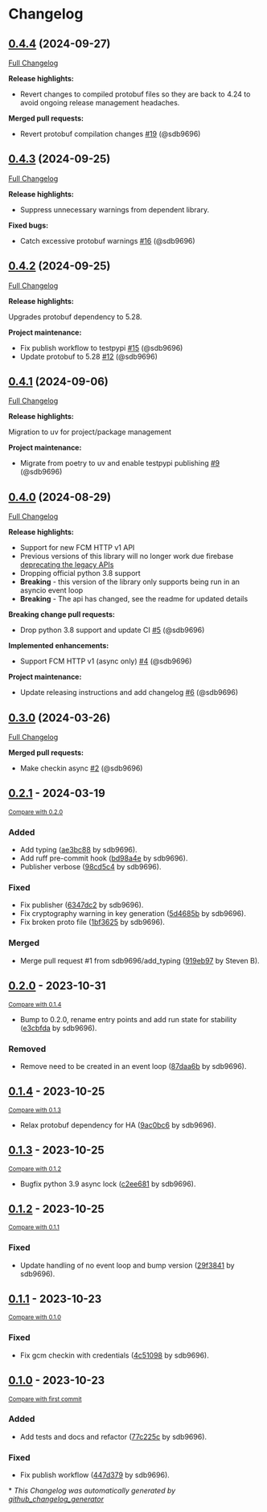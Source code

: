 # Changelog

## [0.4.4](https://github.com/sdb9696/firebase-messaging/tree/0.4.4) (2024-09-27)

[Full Changelog](https://github.com/sdb9696/firebase-messaging/compare/0.4.3...0.4.4)

**Release highlights:**

- Revert changes to compiled protobuf files so they are back to 4.24 to avoid ongoing release management headaches.

**Merged pull requests:**

- Revert protobuf compilation changes [\#19](https://github.com/sdb9696/firebase-messaging/pull/19) (@sdb9696)

## [0.4.3](https://github.com/sdb9696/firebase-messaging/tree/0.4.3) (2024-09-25)

[Full Changelog](https://github.com/sdb9696/firebase-messaging/compare/0.4.2...0.4.3)

**Release highlights:**

- Suppress unnecessary warnings from dependent library.

**Fixed bugs:**

- Catch excessive protobuf warnings [\#16](https://github.com/sdb9696/firebase-messaging/pull/16) (@sdb9696)

## [0.4.2](https://github.com/sdb9696/firebase-messaging/tree/0.4.2) (2024-09-25)

[Full Changelog](https://github.com/sdb9696/firebase-messaging/compare/0.4.1...0.4.2)

**Release highlights:**

Upgrades protobuf dependency to 5.28.

**Project maintenance:**

- Fix publish workflow to testpypi [\#15](https://github.com/sdb9696/firebase-messaging/pull/15) (@sdb9696)
- Update protobuf to 5.28 [\#12](https://github.com/sdb9696/firebase-messaging/pull/12) (@sdb9696)

## [0.4.1](https://github.com/sdb9696/firebase-messaging/tree/0.4.1) (2024-09-06)

[Full Changelog](https://github.com/sdb9696/firebase-messaging/compare/0.4.0...0.4.1)

**Release highlights:**

Migration to uv for project/package management

**Project maintenance:**

- Migrate from poetry to uv and enable testpypi publishing [\#9](https://github.com/sdb9696/firebase-messaging/pull/9) (@sdb9696)

## [0.4.0](https://github.com/sdb9696/firebase-messaging/tree/0.4.0) (2024-08-29)

[Full Changelog](https://github.com/sdb9696/firebase-messaging/compare/0.3.0...0.4.0)

**Release highlights:**

- Support for new FCM HTTP v1 API
- Previous versions of this library will no longer work due firebase [deprecating the legacy APIs](https://firebase.google.com/docs/cloud-messaging/migrate-v1)
- Dropping official python 3.8 support
- **Breaking** - this version of the library only supports being run in an asyncio event loop
- **Breaking** - The api has changed, see the readme for updated details

**Breaking change pull requests:**

- Drop python 3.8 support and update CI [\#5](https://github.com/sdb9696/firebase-messaging/pull/5) (@sdb9696)

**Implemented enhancements:**

- Support FCM HTTP v1 \(async only\) [\#4](https://github.com/sdb9696/firebase-messaging/pull/4) (@sdb9696)

**Project maintenance:**

- Update releasing instructions and add changelog [\#6](https://github.com/sdb9696/firebase-messaging/pull/6) (@sdb9696)

## [0.3.0](https://github.com/sdb9696/firebase-messaging/tree/0.3.0) (2024-03-26)

[Full Changelog](https://github.com/sdb9696/firebase-messaging/compare/0.2.1...0.3.0)

**Merged pull requests:**

- Make checkin async [\#2](https://github.com/sdb9696/firebase-messaging/pull/2) (@sdb9696)

## [0.2.1](https://github.com/sdb9696/firebase-messaging/releases/tag/0.2.1) - 2024-03-19

<small>[Compare with 0.2.0](https://github.com/sdb9696/firebase-messaging/compare/0.2.0...0.2.1)</small>

### Added

- Add typing ([ae3bc88](https://github.com/sdb9696/firebase-messaging/commit/ae3bc8821c1ca16fc6da00af0f0655851f6f848f) by sdb9696).
- Add ruff pre-commit hook ([bd98a4e](https://github.com/sdb9696/firebase-messaging/commit/bd98a4eea43ab0d63112f15f2ea3e2aa6c12f7c7) by sdb9696).
- Publisher verbose ([98cd5c4](https://github.com/sdb9696/firebase-messaging/commit/98cd5c4a40b12a42fc234d61076560a21bf46666) by sdb9696).

### Fixed

- Fix publisher ([6347dc2](https://github.com/sdb9696/firebase-messaging/commit/6347dc262df7f409099807df18db3e4550316106) by sdb9696).
- Fix cryptography warning in key generation ([5d4685b](https://github.com/sdb9696/firebase-messaging/commit/5d4685b9be3b66c3bff38ae6b4049094ba116ffb) by sdb9696).
- Fix broken proto file ([1bf3625](https://github.com/sdb9696/firebase-messaging/commit/1bf36259cd508bf6a58dc9f16138294aef235068) by sdb9696).

### Merged

- Merge pull request #1 from sdb9696/add_typing ([919eb97](https://github.com/sdb9696/firebase-messaging/commit/919eb97750dc3481130056ed6a4b9f4773b8da15) by Steven B).

## [0.2.0](https://github.com/sdb9696/firebase-messaging/releases/tag/0.2.0) - 2023-10-31

<small>[Compare with 0.1.4](https://github.com/sdb9696/firebase-messaging/compare/0.1.4...0.2.0)</small>

- Bump to 0.2.0, rename entry points and add run state for stability ([e3cbfda](https://github.com/sdb9696/firebase-messaging/commit/e3cbfda2f753e11029c437ec66720d836ccc0595) by sdb9696).

### Removed

- Remove need to be created in an event loop ([87daa6b](https://github.com/sdb9696/firebase-messaging/commit/87daa6b0078ef17131c3e64519b3042c559e3630) by sdb9696).

## [0.1.4](https://github.com/sdb9696/firebase-messaging/releases/tag/0.1.4) - 2023-10-25

<small>[Compare with 0.1.3](https://github.com/sdb9696/firebase-messaging/compare/0.1.3...0.1.4)</small>

- Relax protobuf dependency for HA ([9ac0bc6](https://github.com/sdb9696/firebase-messaging/commit/9ac0bc6d8212ea9a4fb4aa6cc412e7e760414dae) by sdb9696).

## [0.1.3](https://github.com/sdb9696/firebase-messaging/releases/tag/0.1.3) - 2023-10-25

<small>[Compare with 0.1.2](https://github.com/sdb9696/firebase-messaging/compare/0.1.2...0.1.3)</small>

- Bugfix python 3.9 async lock ([c2ee681](https://github.com/sdb9696/firebase-messaging/commit/c2ee68123ee4b8d5d62060b80ed746b2ec639b29) by sdb9696).

## [0.1.2](https://github.com/sdb9696/firebase-messaging/releases/tag/0.1.2) - 2023-10-25

<small>[Compare with 0.1.1](https://github.com/sdb9696/firebase-messaging/compare/0.1.1...0.1.2)</small>

### Fixed

- Update handling of no event loop and bump version ([29f3841](https://github.com/sdb9696/firebase-messaging/commit/29f38414eba0ed5893578c382eae558a826475de) by sdb9696).

## [0.1.1](https://github.com/sdb9696/firebase-messaging/releases/tag/0.1.1) - 2023-10-23

<small>[Compare with 0.1.0](https://github.com/sdb9696/firebase-messaging/compare/0.1.0...0.1.1)</small>

### Fixed

- Fix gcm checkin with credentials ([4c51098](https://github.com/sdb9696/firebase-messaging/commit/4c5109816b0d3fa266329bb36ec6fdfb02598ca3) by sdb9696).

## [0.1.0](https://github.com/sdb9696/firebase-messaging/releases/tag/0.1.0) - 2023-10-23

<small>[Compare with first commit](https://github.com/sdb9696/firebase-messaging/compare/acf9b784788d68026d64d2f6d39a23274dbd663e...0.1.0)</small>

### Added

- Add tests and docs and refactor ([77c225c](https://github.com/sdb9696/firebase-messaging/commit/77c225c142f1173ca2746c7a07de250b7d46e610) by sdb9696).

### Fixed

- Fix publish workflow ([447d379](https://github.com/sdb9696/firebase-messaging/commit/447d37922aa2589e79b3952036ef10b02debb01a) by sdb9696).


\* *This Changelog was automatically generated by [github_changelog_generator](https://github.com/github-changelog-generator/github-changelog-generator)*
